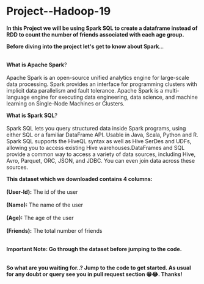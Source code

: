 # Project--Hadoop-19

<table>

**In this Project we will be using Spark SQL to create a dataframe instead of RDD to count the number of friends associated with each age group.**

**Before diving into the project let's get to know about Spark**...<br></br>

**What is Apache Spark**?<br></br>
Apache Spark is an open-source unified analytics engine for large-scale data processing. Spark provides an interface for programming clusters with implicit data parallelism and fault tolerance. Apache Spark is a multi-language engine for executing data engineering, data science, and machine learning on Single-Node Machines or Clusters.

**What is Spark SQL**?<br></br>
Spark SQL lets you query structured data inside Spark programs, using either SQL or a familiar DataFrame API. Usable in Java, Scala, Python and R.<br>
Spark SQL supports the HiveQL syntax as well as Hive SerDes and UDFs, allowing you to access existing Hive warehouses.DataFrames and SQL provide a common way to access a variety of data sources, including Hive, Avro, Parquet, ORC, JSON, and JDBC. You can even join data across these sources.



**This dataset which we downloaded contains 4 columns:** <br></br>
 **(User-Id):** The id of the user <br></br>
 **(Name):** The name of the user <br></br>
 **(Age):** The age of the user <br></br>
 **(Friends):** The total number of friends <br></br>
 
 **Important Note: Go through the dataset before jumping to the code.**

</table>

 **So what are you waiting for..? Jump to the code to get started. As usual for any doubt or query see you in pull request section 😁😂. Thanks!**
